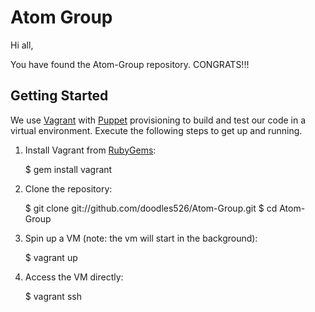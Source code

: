 # Atom Group

Hi all,

You have found the Atom-Group repository. CONGRATS!!!

## Getting Started

We use [Vagrant](http://vagrantup.com) with [Puppet](http://puppetlabs.com) provisioning to build and test our code in a virtual environment. Execute the following steps to get up and running.

1. Install Vagrant from [RubyGems](http://rubygems.org):

	$ gem install vagrant

2. Clone the repository:
	
	$ git clone git://github.com/doodles526/Atom-Group.git
	$ cd Atom-Group

3. Spin up a VM (note: the vm will start in the background):

	$ vagrant up

4. Access the VM directly:

	$ vagrant ssh

